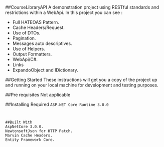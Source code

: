##CourseLibraryAPI
A demonstration project using RESTful standards and restrictions within a WebApi.
In this project you can see :
* Full HATEOAS Pattern.
* Cache Headers/Request.
* Use of DTOs.
* Pagination.
* Messages auto descriptives.
* Use of Helpers.
* Output Formatters.
* WebApi/C#.
* Links
* ExpandoObject and IDictionary.


##Getting Started
These instructions will get you a copy of the project up and running on your local machine for development and testing purposes.

##Pre requisites
Not applicable

##Installing
Required ```ASP.NET Core Runtime 3.0.0```

```dotnet run


##Built With
AspNetCore 3.0.0.
NewtonsoftJson for HTTP Patch.
Marvin Cache Headers.
Entity Framework Core.

